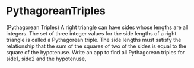 # PythagoreanTriples
(Pythagorean Triples) A right triangle can have sides whose lengths are all integers. The set of three integer values for the side lengths of a right triangle is called a Pythagorean triple. The side lengths must satisfy the relationship that the sum of the squares of two of the sides is equal to the square of the hypotenuse. Write an app to find all Pythagorean triples for side1, side2 and the hypotenuse, 
